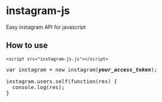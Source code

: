 # instagram-js
Easy instagram API for javascript

## How to use

```
<script src="instagram-js.js"></script>
```

<pre>
var instagram = new instagram(<i><b>your_access_token</b></i>);

instagram.users.self(function(res) {
  console.log(res);
}
</pre>
